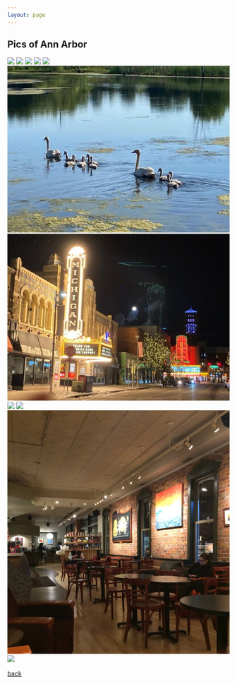 ```yaml
---
layout: page
---
```


## Pics of Ann Arbor
![](/assets/images/AnnArbor/IMG_2804.jpg)
![](/assets/images/AnnArbor/IMG_2805.jpg)
![](/assets/images/AnnArbor/IMG_2807.jpg)
![](/assets/images/AnnArbor/IMG_2816.jpg)
![](/assets/images/AnnArbor/IMG_2818.jpg)
![](/assets/images/AnnArbor/IMG_Swan.jpg)
![](/assets/images/AnnArbor/IMG_LibertyAndState.jpg)
![](/assets/images/AnnArbor/IMG_2819.jpg)
![](/assets/images/AnnArbor/IMG_2822.jpg)
![](/assets/images/AnnArbor/IMG_2825.jpg)
![](/assets/images/AnnArbor/IMG_5168.jpg)


[back](./)
